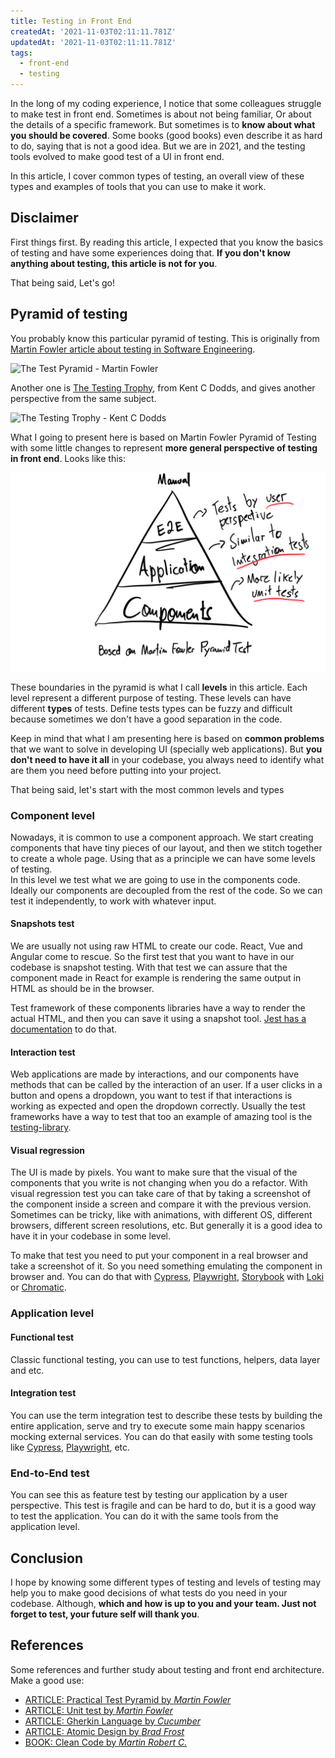 ```yaml
---
title: Testing in Front End
createdAt: '2021-11-03T02:11:11.781Z'
updatedAt: '2021-11-03T02:11:11.781Z'
tags:
  - front-end
  - testing
---
```


In the long of my coding experience, I notice that some colleagues struggle to make test in front end. Sometimes is about not being familiar, Or about the details of a specific framework. But sometimes is to **know about what you should be covered**. Some books (good books) even describe it as hard to do, saying that is not a good idea. But we are in 2021, and the testing tools evolved to make good test of a UI in front end.

In this article, I cover common types of testing, an overall view of these types and examples of tools that you can use to make it work.

## Disclaimer
First things first. By reading this article, I expected that you know the basics of testing and have some experiences doing that. **If you don't know anything about testing, this article is not for you**. 

That being said, Let's go!

## Pyramid of testing

You probably know this particular pyramid of testing. This is originally from [Martin Fowler article about testing in Software Engineering](https://martinfowler.com/articles/practical-test-pyramid.html).

![The Test Pyramid - Martin Fowler](https://martinfowler.com/articles/practical-test-pyramid/testPyramid.png)

Another one is [The Testing Trophy](https://twitter.com/kentcdodds/status/960723172591992832?lang=es), from Kent C Dodds, and gives another perspective from the same subject.

![The Testing Trophy - Kent C Dodds](https://pbs.twimg.com/media/DVUoM94VQAAzuws?format=jpg&name=900x900)

What I going to present here is based on Martin Fowler Pyramid of Testing with some little changes to represent **more general perspective of testing in front end**. Looks like this:

![Pyramid of Testing Front End Adapted](../../images/pyramid-of-testing-front-end.png "Pyramid of Testing Front End Adapted")

These boundaries in the pyramid is what I call **levels** in this article. Each level represent a different purpose of testing. These levels can have different **types** of tests. Define tests types can be fuzzy and difficult because sometimes we don't have a good separation in the code. 

Keep in mind that what I am presenting here is based on **common problems** that we want to solve in developing UI (specially web applications). But **you don't need to have it all** in your codebase, you always need to identify what are them you need before putting into your project.

That being said, let's start with the most common levels and types

### Component level

Nowadays, it is common to use a component approach. We start creating components that have tiny pieces of our layout, and then we stitch together to create a whole page. Using that as a principle we can have some levels of testing.  
In this level we test what we are going to use in the components code. Ideally our components are decoupled from the rest of the code. So we can test it independently, to work with whatever input.

#### Snapshots test

We are usually not using raw HTML to create our code. React, Vue and Angular come to rescue. So the first test that you want to have in our codebase is snapshot testing. With that test we can assure that the component made in React for example is rendering the same output in HTML as should be in the browser.

Test framework of these components libraries have a way to render the actual HTML, and then you can save it using a snapshot tool. [Jest has a documentation](https://jestjs.io/docs/snapshot-testing) to do that.

#### Interaction test

Web applications are made by interactions, and our components have methods that can be called by the interaction of an user. If a user clicks in a button and opens a dropdown, you want to test if that interactions is working as expected and open the dropdown correctly. Usually the test frameworks have a way to test that too an example of amazing tool is the [testing-library](https://testing-library.com/docs/).

#### Visual regression

The UI is made by pixels. You want to make sure that the visual of the components that you write is not changing when you do a refactor. With visual regression test you can take care of that by taking a screenshot of the component inside a screen and compare it with the previous version. Sometimes can be tricky, like with animations, with different OS, different browsers, different screen resolutions, etc. But generally it is a good idea to have it in your codebase in some level.

To make that test you need to put your component in a real browser and take a screenshot of it. So you need something emulating the component in browser and. You can do that with [Cypress](https://www.cypress.io/), [Playwright](https://playwright.dev/), [Storybook](https://storybook.js.org/) with [Loki](https://loki.js.org/) or [Chromatic](https://www.chromatic.com/).

### Application level

#### Functional test

Classic functional testing, you can use to test functions, helpers, data layer and etc.

#### Integration test

You can use the term integration test to describe these tests by building the entire application, serve and try to execute some main happy scenarios mocking external services. You can do that easily with some testing tools like [Cypress](https://www.cypress.io/), [Playwright](https://playwright.dev/), etc.

### End-to-End test

You can see this as feature test by testing our application by a user perspective. This test is fragile and can be hard to do, but it is a good way to test the application. You can do it with the same tools from the application level.

## Conclusion

I hope by knowing some different types of testing and levels of testing may help you to make good decisions of what tests do you need in your codebase. Although, **which and how is up to you and your team. Just not forget to test, your future self will thank you**.

## References

Some references and further study about testing and front end architecture. Make a good use:

- [ARTICLE: Practical Test Pyramid by *Martin Fowler*](https://martinfowler.com/articles/practical-test-pyramid.html)
- [ARTICLE: Unit test by *Martin Fowler*](https://martinfowler.com/bliki/UnitTest.html)
- [ARTICLE: Gherkin Language by *Cucumber*](https://cucumber.io/docs/gherkin/)
- [ARTICLE: Atomic Design by *Brad Frost*](https://bradfrost.com/blog/post/atomic-web-design/)
- [BOOK: Clean Code by *Martin Robert C.*](https://www.amazon.com.br/dp/B001GSTOAM/ref=dp-kindle-redirect?_encoding=UTF8&btkr=1)
